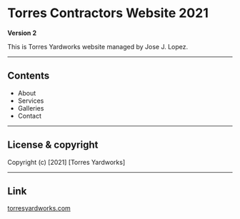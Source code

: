 # Torres Contractors Website 2021
**Version 2**

This is Torres Yardworks website managed by
Jose J. Lopez.

---

## Contents

- About
- Services
- Galleries
- Contact
---

## License & copyright

Copyright (c) [2021] [Torres Yardworks]

---

## Link
[torresyardworks.com]()
